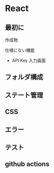 # React

## 最初に

作成物

仕様にない機能

- API Key 入力画面

## フォルダ構成

## ステート管理

## CSS

## エラー

## テスト

## github actions
